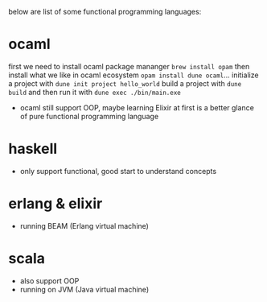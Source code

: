 below are list of some functional programming languages:

# ocaml

first we need to install ocaml package mananger `brew install opam`
then install what we like in ocaml ecosystem `opam install dune ocaml`...
initialize a project with `dune init project hello_world`
build a project with `dune build` and then run it with `dune exec ./bin/main.exe`

- ocaml still support OOP, maybe learning Elixir at first is a better glance of pure functional programming language

# haskell

- only support functional, good start to understand concepts

# erlang & elixir

- running BEAM (Erlang virtual machine)

# scala

- also support OOP
- running on JVM (Java virtual machine)